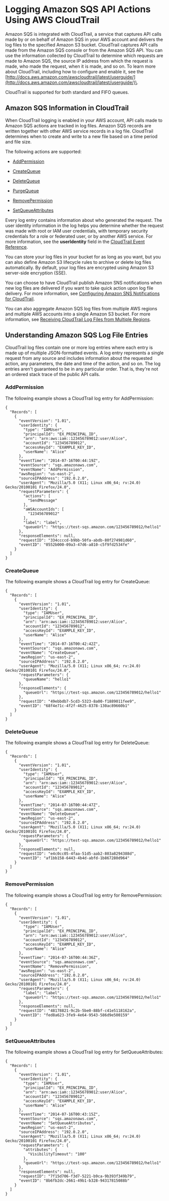 # Logging Amazon SQS API Actions Using AWS CloudTrail<a name="logging-using-cloudtrail"></a>

Amazon SQS is integrated with CloudTrail, a service that captures API calls made by or on behalf of Amazon SQS in your AWS account and delivers the log files to the specified Amazon S3 bucket\. CloudTrail captures API calls made from the Amazon SQS console or from the Amazon SQS API\. You can use the information collected by CloudTrail to determine which requests are made to Amazon SQS, the source IP address from which the request is made, who made the request, when it is made, and so on\. To learn more about CloudTrail, including how to configure and enable it, see the [http://docs.aws.amazon.com/awscloudtrail/latest/userguide/](http://docs.aws.amazon.com/awscloudtrail/latest/userguide/)\.

CloudTrail is supported for both standard and FIFO queues\.

## Amazon SQS Information in CloudTrail<a name="service-name-info-in-cloudtrail"></a>

When CloudTrail logging is enabled in your AWS account, API calls made to Amazon SQS actions are tracked in log files\. Amazon SQS records are written together with other AWS service records in a log file\. CloudTrail determines when to create and write to a new file based on a time period and file size\.

The following actions are supported:

+ [AddPermission](http://docs.aws.amazon.com/AWSSimpleQueueService/latest/APIReference/API_AddPermission.html)

+ [CreateQueue](http://docs.aws.amazon.com/AWSSimpleQueueService/latest/APIReference/API_CreateQueue.html)

+ [DeleteQueue](http://docs.aws.amazon.com/AWSSimpleQueueService/latest/APIReference/API_DeleteQueue.html)

+ [PurgeQueue](http://docs.aws.amazon.com/AWSSimpleQueueService/latest/APIReference/API_PurgeQueue.html)

+ [RemovePermission](http://docs.aws.amazon.com/AWSSimpleQueueService/latest/APIReference/API_RemovePermission.html)

+ [SetQueueAttributes](http://docs.aws.amazon.com/AWSSimpleQueueService/latest/APIReference/API_SetQueueAttributes.html)

Every log entry contains information about who generated the request\. The user identity information in the log helps you determine whether the request was made with root or IAM user credentials, with temporary security credentials for a role or federated user, or by another AWS service\. For more information, see the **userIdentity** field in the [CloudTrail Event Reference](http://docs.aws.amazon.com/awscloudtrail/latest/userguide/cloudtrail-event-reference.html)\.

You can store your log files in your bucket for as long as you want, but you can also define Amazon S3 lifecycle rules to archive or delete log files automatically\. By default, your log files are encrypted using Amazon S3 server\-side encryption \(SSE\)\.

You can choose to have CloudTrail publish Amazon SNS notifications when new log files are delivered if you want to take quick action upon log file delivery\. For more information, see [Configuring Amazon SNS Notifications for CloudTrail](http://docs.aws.amazon.com/awscloudtrail/latest/userguide/configure-sns-notifications-for-cloudtrail.html)\.

You can also aggregate Amazon SQS log files from multiple AWS regions and multiple AWS accounts into a single Amazon S3 bucket\. For more information, see [Receiving CloudTrail Log Files from Multiple Regions](http://docs.aws.amazon.com/awscloudtrail/latest/userguide/receive-cloudtrail-log-files-from-multiple-regions.html)\.

## Understanding Amazon SQS Log File Entries<a name="understanding-service-name-entries"></a>

CloudTrail log files contain one or more log entries where each entry is made up of multiple JSON\-formatted events\. A log entry represents a single request from any source and includes information about the requested action, any parameters, the date and time of the action, and so on\. The log entries aren't guaranteed to be in any particular order\. That is, they're not an ordered stack trace of the public API calls\.

### AddPermission<a name="addpermission"></a>

The following example shows a CloudTrail log entry for AddPermission:

```
{
  "Records": [
    {
      "eventVersion": "1.01",
      "userIdentity": {
        "type": "IAMUser",
        "principalId": "EX_PRINCIPAL_ID",
        "arn": "arn:aws:iam::123456789012:user/Alice",
        "accountId": "123456789012",
        "accessKeyId": "EXAMPLE_KEY_ID",
        "userName": "Alice"
      },
      "eventTime": "2014-07-16T00:44:19Z",
      "eventSource": "sqs.amazonaws.com",
      "eventName": "AddPermission",
      "awsRegion": "us-east-2",
      "sourceIPAddress": "192.0.2.0",
      "userAgent": "Mozilla/5.0 (X11; Linux x86_64; rv:24.0) Gecko/20100101 Firefox/24.0",
      "requestParameters": {
        "actions": [
          "SendMessage"
        ],
        "aWSAccountIds": [
          "123456789012"
        ],
        "label": "label",
        "queueUrl": "https://test-sqs.amazon.com/123456789012/hello1"
      },
      "responseElements": null,
      "requestID": "334ccccd-b9bb-50fa-abdb-80f274981d60",
      "eventID": "0552b000-09a3-47d6-a810-c5f9fd2534fe"
    }
  ]
}
```

### CreateQueue<a name="createqueue"></a>

The following example shows a CloudTrail log entry for CreateQueue:

```
{
  "Records": [
    {
      "eventVersion": "1.01",
      "userIdentity": {
        "type": "IAMUser",
        "principalId": "EX_PRINCIPAL_ID",
        "arn": "arn:aws:iam::123456789012:user/Alice",
        "accountId": "123456789012",
        "accessKeyId": "EXAMPLE_KEY_ID",
        "userName": "Alice"
      },
      "eventTime": "2014-07-16T00:42:42Z",
      "eventSource": "sqs.amazonaws.com",
      "eventName": "CreateQueue",
      "awsRegion": "us-east-2",
      "sourceIPAddress": "192.0.2.0",
      "userAgent": "Mozilla/5.0 (X11; Linux x86_64; rv:24.0) Gecko/20100101 Firefox/24.0",
      "requestParameters": {
        "queueName": "hello1"
      },
      "responseElements": {
        "queueUrl": "https://test-sqs.amazon.com/123456789012/hello1"
      },
      "requestID": "49ebbdb7-5cd3-5323-8a00-f1889011fee9",
      "eventID": "68f4e71c-4f2f-4625-8378-130ac89660b1"
    }
  ]
}
```

### DeleteQueue<a name="deletequeue"></a>

The following example shows a CloudTrail log entry for DeleteQueue:

```
{
  "Records": [
    {
      "eventVersion": "1.01",
      "userIdentity": {
        "type": "IAMUser",
        "principalId": "EX_PRINCIPAL_ID",
        "arn": "arn:aws:iam::123456789012:user/Alice",
        "accountId": "123456789012",
        "accessKeyId": "EXAMPLE_KEY_ID",
        "userName": "Alice"
      },
      "eventTime": "2014-07-16T00:44:47Z",
      "eventSource": "sqs.amazonaws.com",
      "eventName": "DeleteQueue",
      "awsRegion": "us-east-2",
      "sourceIPAddress": "192.0.2.0",
      "userAgent": "Mozilla/5.0 (X11; Linux x86_64; rv:24.0) Gecko/20100101 Firefox/24.0",
      "requestParameters": {
        "queueUrl": "https://test-sqs.amazon.com/123456789012/hello1"
      },
      "responseElements": null,
      "requestID": "e4c0cc05-4faa-51d5-aab2-803a8294388d",
      "eventID": "af1bb158-6443-4b4d-abfd-1b867280d964"
    }
  ]
}
```

### RemovePermission<a name="removepermission"></a>

The following example shows a CloudTrail log entry for RemovePermission:

```
{
  "Records": [
    {
      "eventVersion": "1.01",
      "userIdentity": {
        "type": "IAMUser",
        "principalId": "EX_PRINCIPAL_ID",
        "arn": "arn:aws:iam::123456789012:user/Alice",
        "accountId": "123456789012",
        "accessKeyId": "EXAMPLE_KEY_ID",
        "userName": "Alice"
      },
      "eventTime": "2014-07-16T00:44:36Z",
      "eventSource": "sqs.amazonaws.com",
      "eventName": "RemovePermission",
      "awsRegion": "us-east-2",
      "sourceIPAddress": "192.0.2.0",
      "userAgent": "Mozilla/5.0 (X11; Linux x86_64; rv:24.0) Gecko/20100101 Firefox/24.0",
      "requestParameters": {
        "label": "label",
        "queueUrl": "https://test-sqs.amazon.com/123456789012/hello1"
      },
      "responseElements": null,
      "requestID": "48178821-9c2b-5be0-88bf-c41e5118162a",
      "eventID": "fed8a623-3fe9-4e64-9543-586d9e500159"
    }
  ]
}
```

### SetQueueAttributes<a name="setqueueattributes"></a>

The following example shows a CloudTrail log entry for SetQueueAttributes:

```
{
  "Records": [
    {
      "eventVersion": "1.01",
      "userIdentity": {
        "type": "IAMUser",
        "principalId": "EX_PRINCIPAL_ID",
        "arn": "arn:aws:iam::123456789012:user/Alice",
        "accountId": "123456789012",
        "accessKeyId": "EXAMPLE_KEY_ID",
        "userName": "Alice"
      },
      "eventTime": "2014-07-16T00:43:15Z",
      "eventSource": "sqs.amazonaws.com",
      "eventName": "SetQueueAttributes",
      "awsRegion": "us-east-2",
      "sourceIPAddress": "192.0.2.0",
      "userAgent": "Mozilla/5.0 (X11; Linux x86_64; rv:24.0) Gecko/20100101 Firefox/24.0",
      "requestParameters": {
        "attributes": {
          "VisibilityTimeout": "100"
        },
        "queueUrl": "https://test-sqs.amazon.com/123456789012/hello1"
      },
      "responseElements": null,
      "requestID": "7f15d706-f3d7-5221-b9ca-9b393f349b79",
      "eventID": "8b6fb2dc-2661-49b1-b328-94317815088b"
    }
  ]
}
```